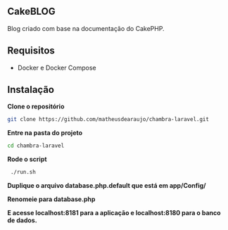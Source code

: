 CakeBLOG
------------
Blog criado com base na documentação do CakePHP.

Requisitos
------------
 - Docker e Docker Compose
 
 Instalação
------------
 
**Clone o repositório**
```sh
git clone https://github.com/matheusdearaujo/chambra-laravel.git
```

**Entre na pasta do projeto**

```sh
cd chambra-laravel
```

**Rode o script**

```sh
 ./run.sh
```

**Duplique o arquivo database.php.default que está em app/Config/**

**Renomeie para database.php**

**E acesse localhost:8181 para a aplicação e localhost:8180 para o banco de dados.**
